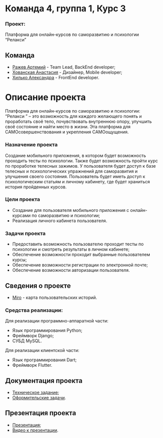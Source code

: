 # Команда 4, группа 1, Курс 3
### Проект: 
Платформа для онлайн-курсов по саморазвитию и психологии “Релакси” 
## Команда
- [Ражев Артемий](https://github.com/ArtRetro) - Team Lead, BackEnd developer;
- [Хованская Анастасия](https://github.com/hovsic) - Дизайнер, Mobile developer;
- [Хилько Александра](https://github.com/Aleksandra437) - FrontEnd developer.
# Описание проекта 
Платформа для онлайн-курсов по саморазвитию и психологии: “Релакси ” – это возможность для каждого желающего понять и проработать своё тело, почувствовать внутреннюю опору, улучшить своё состояние и найти место в жизни. Эта платформа для САМОсовершенствования и укрепления САМОощущения.
### Назначение проекта 
Создание мобильного приложения, в котором будет возможность проходить тесты по психологии. Также будет возможность пройти курс по проработке телесных зажимов. У пользователя будет доступ к базе телесных и психологических упражнений для саморазвития и улучшения своего состояния. Пользователь будет иметь доступ к психологическим статьям и личному кабинету, где будет храниться история пройденных курсов.
### Цели проекта
-	Создание для пользователя мобильного приложения с онлайн-курсами по саморазвитию и психологии;
-	Реализация личного кабинета пользователя.
### Задачи проекта 
-	Предоставить возможность пользователю проходит тесты по психологии и смотреть результаты в личном кабинете;
-	Обеспечение возможности проходит выбранные пользователем курсы;
-	Обеспечение возможности регистрации по электронной почте;
-	Обеспечение возможности авторизации пользователя.
## Сведения о проекте
- [Miro](https://miro.com/welcomeonboard/Rnl5WE1ZSkZ2U3dmN1BnZzBObExlNnZubjdwOExQUlhKSEg5TmdTZTNlOExqdk1zRnpMVk1vOW1VdldKVlRoR3wzNDU4NzY0NTY1NDM5Nzc4OTE3fDI=?share_link_id=627332040765) - карта пользовательских историй.
### Средства реализации:
Для реализации программно-аппаратной части:
- Язык программирования Python;
- Фреймворк Django;
- СУБД MySQL.

Для реализации клиентской части: 
- Язык программирования Dart;
- Фреймворк Flutter.
## Документация проекта 
- [Техническое задание](https://github.com/ArtRetro/Project-TP/tree/master/ТЗ);
- [Оформительские задачи](https://github.com/ArtRetro/Project-TP/tree/master/Оформительские%20задачи).
## Презентация проекта 
- [Презентация](https://github.com/ArtRetro/Project-TP/tree/master/Презентация);
- [Видео к презентации](https://github.com/ArtRetro/Project-TP/tree/master/Видео).


